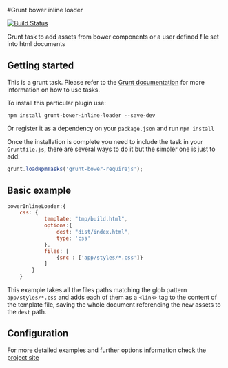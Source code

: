 #Grunt bower inline loader

[![Build Status](https://api.travis-ci.org/ravenlp/grunt-bower-inline-loader.png)](https://travis-ci.org/ravenlp/grunt-bower-inline-loader)

Grunt task to add assets from bower components or a user defined file set into html documents

## Getting started

This is a grunt task. Please refer to the [Grunt documentation](https://github.com/gruntjs/grunt/blob/devel/docs/getting_started.md) for more information on how to use tasks.

To install this particular plugin use:

```shell
npm install grunt-bower-inline-loader --save-dev
```

Or register it as a dependency on your `package.json` and run `npm install`

Once the installation is complete you need to include the task in your `Gruntfile.js`, there are several ways to do it but the simpler one is just to add:

```js
grunt.loadNpmTasks('grunt-bower-requirejs');
```

## Basic example


```js
bowerInlineLoader:{
    css: {
            template: "tmp/build.html",
            options:{
                dest: "dist/index.html",
                type: 'css'
            },
            files: [
                {src : ['app/styles/*.css']}
            ]
        }
    }
```

This example takes all the files paths matching the glob pattern `app/styles/*.css` and adds each of them as a `<link>` tag to the content of the template file, saving the whole document referencing the new assets to the `dest` path.

## Configuration

For more detailed examples and further options information check the [project site](http://ravenlp.github.io/grunt-bower-inline-loader/)
